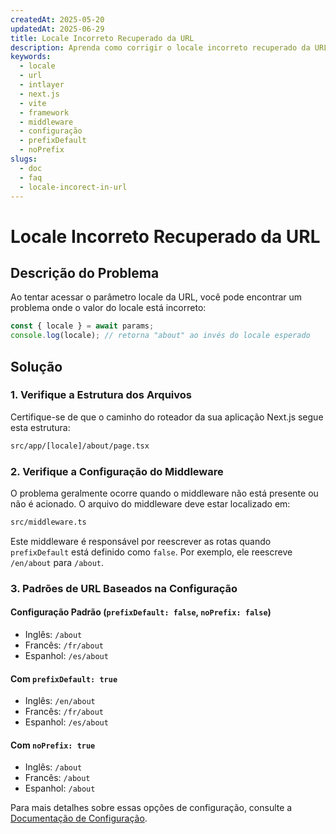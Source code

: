 ```yaml
---
createdAt: 2025-05-20
updatedAt: 2025-06-29
title: Locale Incorreto Recuperado da URL
description: Aprenda como corrigir o locale incorreto recuperado da URL.
keywords:
  - locale
  - url
  - intlayer
  - next.js
  - vite
  - framework
  - middleware
  - configuração
  - prefixDefault
  - noPrefix
slugs:
  - doc
  - faq
  - locale-incorect-in-url
---
```


# Locale Incorreto Recuperado da URL

## Descrição do Problema

Ao tentar acessar o parâmetro locale da URL, você pode encontrar um problema onde o valor do locale está incorreto:

```js
const { locale } = await params;
console.log(locale); // retorna "about" ao invés do locale esperado
```

## Solução

### 1. Verifique a Estrutura dos Arquivos

Certifique-se de que o caminho do roteador da sua aplicação Next.js segue esta estrutura:

```bash
src/app/[locale]/about/page.tsx
```

### 2. Verifique a Configuração do Middleware

O problema geralmente ocorre quando o middleware não está presente ou não é acionado. O arquivo do middleware deve estar localizado em:

```bash
src/middleware.ts
```

Este middleware é responsável por reescrever as rotas quando `prefixDefault` está definido como `false`. Por exemplo, ele reescreve `/en/about` para `/about`.

### 3. Padrões de URL Baseados na Configuração

#### Configuração Padrão (`prefixDefault: false`, `noPrefix: false`)

- Inglês: `/about`
- Francês: `/fr/about`
- Espanhol: `/es/about`

#### Com `prefixDefault: true`

- Inglês: `/en/about`
- Francês: `/fr/about`
- Espanhol: `/es/about`

#### Com `noPrefix: true`

- Inglês: `/about`
- Francês: `/about`
- Espanhol: `/about`

Para mais detalhes sobre essas opções de configuração, consulte a [Documentação de Configuração](https://github.com/aymericzip/intlayer/blob/main/docs/docs/pt/configuration.md).
